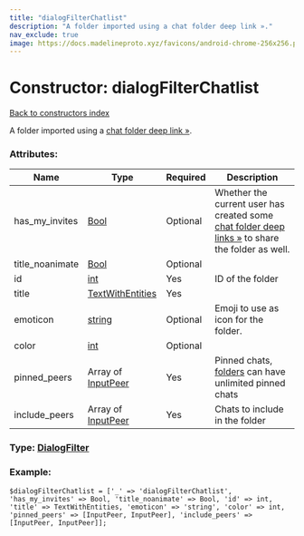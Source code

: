 ```yaml
---
title: "dialogFilterChatlist"
description: "A folder imported using a chat folder deep link »."
nav_exclude: true
image: https://docs.madelineproto.xyz/favicons/android-chrome-256x256.png
---
```

# Constructor: dialogFilterChatlist  
[Back to constructors index](/API_docs/constructors/index.html)



A folder imported using a [chat folder deep link »](https://core.telegram.org/api/links#chat-folder-links).

### Attributes:

| Name     |    Type       | Required | Description |
|----------|---------------|----------|-------------|
|has\_my\_invites|[Bool](/API_docs/types/Bool.html) | Optional|Whether the current user has created some [chat folder deep links »](https://core.telegram.org/api/links#chat-folder-links) to share the folder as well.|
|title\_noanimate|[Bool](/API_docs/types/Bool.html) | Optional|
|id|[int](/API_docs/types/int.html) | Yes|ID of the folder|
|title|[TextWithEntities](/API_docs/types/TextWithEntities.html) | Yes|
|emoticon|[string](/API_docs/types/string.html) | Optional|Emoji to use as icon for the folder.|
|color|[int](/API_docs/types/int.html) | Optional|
|pinned\_peers|Array of [InputPeer](/API_docs/types/InputPeer.html) | Yes|Pinned chats, [folders](https://core.telegram.org/api/folders) can have unlimited pinned chats|
|include\_peers|Array of [InputPeer](/API_docs/types/InputPeer.html) | Yes|Chats to include in the folder|



### Type: [DialogFilter](/API_docs/types/DialogFilter.html)


### Example:

```
$dialogFilterChatlist = ['_' => 'dialogFilterChatlist', 'has_my_invites' => Bool, 'title_noanimate' => Bool, 'id' => int, 'title' => TextWithEntities, 'emoticon' => 'string', 'color' => int, 'pinned_peers' => [InputPeer, InputPeer], 'include_peers' => [InputPeer, InputPeer]];
```  
